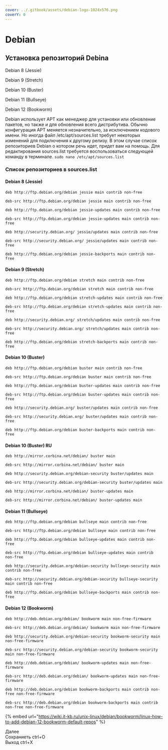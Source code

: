 ```yaml
---
cover: ../.gitbook/assets/debian-logo-1024x576.png
coverY: 0
---
```


# Debian

## Установка репозиторий Debina

Debian 8 (Jessie)&#x20;

Debian 9 (Stretch)&#x20;

Debian 10 (Buster)&#x20;

Debian 11 (Bullseye)&#x20;

Debian 12 (Bookworm)

Debian использует APT как менеджер для установки или обновление пакетов, но также и для обновления всего дистрибутива. Обычно конфигурация APT меняется незначительно, за исключением кодового имени. Но иногда файл /etc/apt/sources.list требует некоторых изменений для подключения к другому релизу. В этом случае список репозиториев Debian о котором речь идет, придет вам на помощь. Для редактирования sources.list требуется воспользоваться следующей команду в терминале. `sudo nano /etc/apt/sources.list`

### Список репозиториев в sources.list

#### Debian 8 (Jessie)

`deb http://ftp.debian.org/debian jessie main contrib non-free`&#x20;

`deb-src http://ftp.debian.org/debian jessie main contrib non-free`&#x20;

`deb http://ftp.debian.org/debian jessie-updates main contrib non-free`&#x20;

`deb-src http://ftp.debian.org/debian jessie-updates main contrib non-free`&#x20;

`deb http://security.debian.org/ jessie/updates main contrib non-free`&#x20;

`deb-src http://security.debian.org/ jessie/updates main contrib non-free`&#x20;

`deb http://ftp.debian.org/debian jessie-backports main contrib non-free`

#### Debian 9 (Stretch)

`deb http://ftp.debian.org/debian stretch main contrib non-free`&#x20;

`deb-src http://ftp.debian.org/debian stretch main contrib non-free`&#x20;

`deb http://ftp.debian.org/debian stretch-updates main contrib non-free`&#x20;

`deb-src http://ftp.debian.org/debian stretch-updates main contrib non-free`&#x20;

`deb http://security.debian.org/ stretch/updates main contrib non-free`&#x20;

`deb-src http://security.debian.org/ stretch/updates main contrib non-free`&#x20;

`deb http://ftp.debian.org/debian stretch-backports main contrib non-free`

#### Debian 10 (Buster)

`deb http://ftp.debian.org/debian buster main contrib non-free`&#x20;

`deb-src http://ftp.debian.org/debian buster main contrib non-free`&#x20;

`deb http://ftp.debian.org/debian buster-updates main contrib non-free`&#x20;

`deb-src http://ftp.debian.org/debian buster-updates main contrib non-free`&#x20;

`deb http://security.debian.org/ buster/updates main contrib non-free`&#x20;

`deb-src http://security.debian.org/ buster/updates main contrib non-free`&#x20;

`deb http://ftp.debian.org/debian buster-backports main contrib non-free`

#### Debian 10 (Buster) RU

`deb http://mirror.corbina.net/debian/ buster main`&#x20;

`deb-src http://mirror.corbina.net/debian/ buster main`&#x20;

`deb http://security.debian.org/debian-security buster/updates main`&#x20;

`deb-src http://security.debian.org/debian-security buster/updates main`&#x20;

`deb http://mirror.corbina.net/debian/ buster-updates main`&#x20;

`deb-src http://mirror.corbina.net/debian/ buster-updates main`

#### Debian 11 (Bullseye)

`deb http://ftp.debian.org/debian bullseye main contrib non-free`&#x20;

`deb-src http://ftp.debian.org/debian bullseye main contrib non-free`&#x20;

`deb http://ftp.debian.org/debian bullseye-updates main contrib non-free`&#x20;

`deb-src http://ftp.debian.org/debian bullseye-updates main contrib non-free`&#x20;

`deb http://security.debian.org/debian-security bullseye-security main contrib non-free`&#x20;

`deb-src http://security.debian.org/debian-security bullseye-security main contrib non-free`&#x20;

`deb http://ftp.debian.org/debian bullseye-backports main contrib non-free`

#### Debian 12 (Bookworm)

`deb http://deb.debian.org/debian/ bookworm main non-free-firmware`&#x20;

`deb-src http://deb.debian.org/debian/ bookworm main non-free-firmware`&#x20;

`deb http://security.debian.org/debian-security bookworm-security main non-free-firmware`&#x20;

`deb-src http://security.debian.org/debian-security bookworm-security main non-free-firmware`&#x20;

`deb http://deb.debian.org/debian/ bookworm-updates main non-free-firmware`&#x20;

`deb-src http://deb.debian.org/debian/ bookworm-updates main non-free-firmware`&#x20;

`deb http://deb.debian.org/debian bookworm-backports main contrib non-free non-free-firmware`&#x20;

`deb-src http://deb.debian.org/debian bookworm-backports main contrib non-free non-free-firmware`

{% embed url="https://wiki.it-kb.ru/unix-linux/debian/bookworm/linux-how-to-add-debian-12-bookworm-default-repos" %}

Далее \
Сохраниеть ctrl+O\
Выход ctrl+Х
